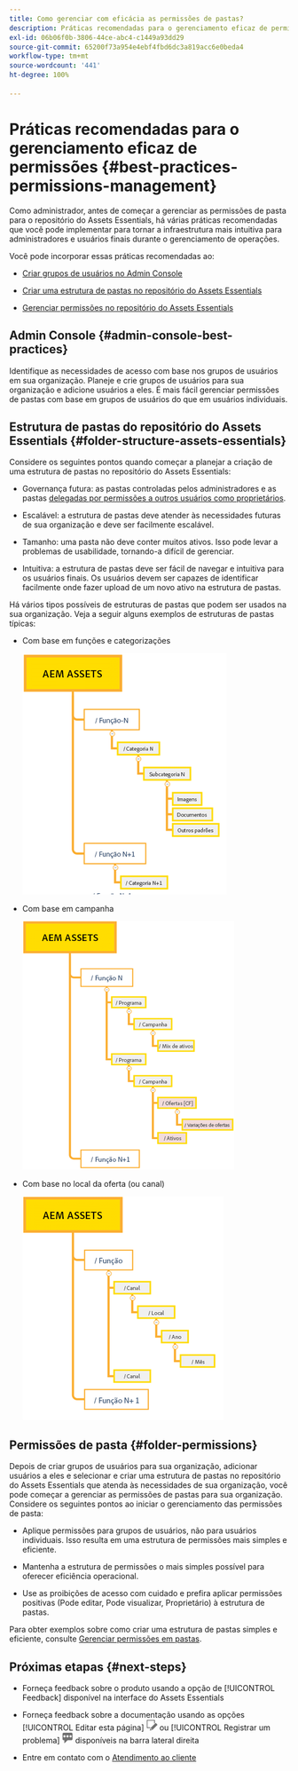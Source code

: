 ```yaml
---
title: Como gerenciar com eficácia as permissões de pastas?
description: Práticas recomendadas para o gerenciamento eficaz de permissões
exl-id: 06b06f0b-3806-44ce-abc4-c1449a93dd29
source-git-commit: 65200f73a954e4ebf4fbd6dc3a819acc6e0beda4
workflow-type: tm+mt
source-wordcount: '441'
ht-degree: 100%

---
```


# Práticas recomendadas para o gerenciamento eficaz de permissões {#best-practices-permissions-management}

Como administrador, antes de começar a gerenciar as permissões de pasta para o repositório do Assets Essentials, há várias práticas recomendadas que você pode implementar para tornar a infraestrutura mais intuitiva para administradores e usuários finais durante o gerenciamento de operações.

Você pode incorporar essas práticas recomendadas ao:

* [Criar grupos de usuários no Admin Console](#admin-console-best-practices)

* [Criar uma estrutura de pastas no repositório do Assets Essentials](#folder-structure-assets-essentials)

* [Gerenciar permissões no repositório do Assets Essentials](#folder-permissions)

## Admin Console {#admin-console-best-practices}

Identifique as necessidades de acesso com base nos grupos de usuários em sua organização. Planeje e crie grupos de usuários para sua organização e adicione usuários a eles. É mais fácil gerenciar permissões de pastas com base em grupos de usuários do que em usuários individuais.

## Estrutura de pastas do repositório do Assets Essentials {#folder-structure-assets-essentials}

Considere os seguintes pontos quando começar a planejar a criação de uma estrutura de pastas no repositório do Assets Essentials:

* Governança futura: as pastas controladas pelos administradores e as pastas [delegadas por permissões a outros usuários como proprietários](manage-permissions.md##manage-permissions-folders).

* Escalável: a estrutura de pastas deve atender às necessidades futuras de sua organização e deve ser facilmente escalável.

* Tamanho: uma pasta não deve conter muitos ativos. Isso pode levar a problemas de usabilidade, tornando-a difícil de gerenciar.

* Intuitiva: a estrutura de pastas deve ser fácil de navegar e intuitiva para os usuários finais. Os usuários devem ser capazes de identificar facilmente onde fazer upload de um novo ativo na estrutura de pastas.

Há vários tipos possíveis de estruturas de pastas que podem ser usados na sua organização. Veja a seguir alguns exemplos de estruturas de pastas típicas:

* Com base em funções e categorizações

  ![Função e categorização](assets/function-categorization.png)

* Com base em campanha

  ![Com base em campanha](assets/campaign-based.png)

* Com base no local da oferta (ou canal)

  ![Com base no local da oferta](assets/offer-location.png)


## Permissões de pasta {#folder-permissions}

Depois de criar grupos de usuários para sua organização, adicionar usuários a eles e selecionar e criar uma estrutura de pastas no repositório do Assets Essentials que atenda às necessidades de sua organização, você pode começar a gerenciar as permissões de pastas para sua organização. Considere os seguintes pontos ao iniciar o gerenciamento das permissões de pasta:

* Aplique permissões para grupos de usuários, não para usuários individuais. Isso resulta em uma estrutura de permissões mais simples e eficiente.

* Mantenha a estrutura de permissões o mais simples possível para oferecer eficiência operacional.

* Use as proibições de acesso com cuidado e prefira aplicar permissões positivas (Pode editar, Pode visualizar, Proprietário) à estrutura de pastas.

Para obter exemplos sobre como criar uma estrutura de pastas simples e eficiente, consulte [Gerenciar permissões em pastas](manage-permissions.md##manage-permissions-folders).

## Próximas etapas {#next-steps}

* Forneça feedback sobre o produto usando a opção de [!UICONTROL Feedback] disponível na interface do Assets Essentials

* Forneça feedback sobre a documentação usando as opções [!UICONTROL Editar esta página] ![editar a página](assets/do-not-localize/edit-page.png) ou [!UICONTROL Registrar um problema] ![criar um problema do GitHub](assets/do-not-localize/github-issue.png) disponíveis na barra lateral direita

* Entre em contato com o [Atendimento ao cliente](https://experienceleague.adobe.com/pt-br?support-solution=General&amp;lang=pt-BR#support)
